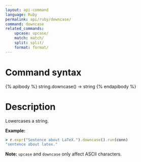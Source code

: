 ```yaml
---
layout: api-command
language: Ruby
permalink: api/ruby/downcase/
command: downcase
related_commands:
    upcase: upcase/
    match: match/
    split: split/
    format: format/
---
```


# Command syntax #

{% apibody %}
string.downcase() &rarr; string
{% endapibody %}

# Description #

Lowercases a string.

__Example:__

```rb
> r.expr("Sentence about LaTeX.").downcase().run(conn)
"sentence about latex."
```

__Note:__ `upcase` and `downcase` only affect ASCII characters.
